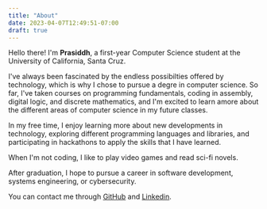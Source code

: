 ```yaml
---
title: "About"
date: 2023-04-07T12:49:51-07:00
draft: true
---
```

Hello there! I'm **Prasiddh**, a first-year Computer Science student at the University of California, Santa Cruz.

I've always been fascinated by the endless possibilties offered by technology, which is why I chose to pursue a degre in computer science. So far, I've taken courses on programming fundamentals, coding in assembly, digital logic, and discrete mathematics, and I'm excited to learn amore about the different areas of computer science in my future classes.

In my free time, I enjoy learning more about new developments in technology, exploring different programming languages and libraries, and participating in hackathons to apply the skills that I have learned.

When I'm not coding, I like to play video games and read sci-fi novels.

After graduation, I hope to pursue a career in software development, systems engineering, or cybersecurity.

You can contact me through [GitHub](https://github.com/prapooskur) and [Linkedin](https://www.linkedin.com/in/prapooskur/).